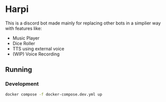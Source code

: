 # Harpi
 This is a discord bot made mainly for replacing other bots in a simplier way with features like:

 - Music Player
 - Dice Roller
 - TTS using external voice
 - (WIP) Voice Recording

## Running

### Development

```bash
docker compose -f docker-compose.dev.yml up
```
